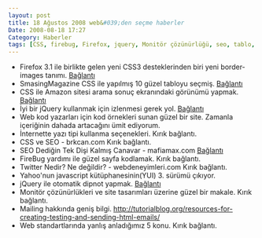 ```yaml
---
layout: post
title: 18 Ağustos 2008 web&#039;den seçme haberler
Date: 2008-08-18 17:27
Category: Haberler
tags: [CSS, firebug, Firefox, jquery, Monitör çözünürlüğü, seo, tablo, Twitter, Web Standartları, yui]
---
```


-   Firefox 3.1 ile birlikte gelen yeni CSS3 desteklerinden biri yeni
    border-images tanımı. [Bağlantı][]
-   SmasingMagazine CSS ile yapılmış 10 güzel tabloyu seçmiş.
    [Bağlantı][1]
-   CSS ile Amazon sitesi arama sonuç ekranındaki görünümü yapmak.
    [Bağlantı][2]
-   İyi bir jQuery kullanmak için izlenmesi gerek yol. [Bağlantı][3]
-   Web kod yazarları için kod örnekleri sunan güzel bir site. Zamanla
    içeriğinin dahada artacağını ümit ediyorum.
-   İnternette yazı tipi kullanma seçenekleri. Kırık bağlantı.
-   CSS ve SEO - brkcan.com Kırık bağlantı.
-   SEO Dediğin Tek Dişi Kalmış Canavar - mafiamax.com [Bağlantı][7]
-   FireBug yardımı ile güzel sayfa kodlamak. Kırık bağlantı.
-   Twitter Nedir? Ne değildir? - webdeneyimleri.com Kırık bağlantı.
-   Yahoo'nun javascript kütüphanesinin(YUI) 3. sürümü çıkıyor.
-   jQuery ile otomatik dipnot yapmak. [Bağlantı][11]
-   Monitör çözünürlükleri ve site tasarımları üzerine güzel bir makale.
    Kırık bağlantı.
-   Mailing hakkında geniş bilgi. http://tutorialblog.org/resources-for-creating-testing-and-sending-html-emails/
-   Web standartlarında yanlış anladığımız 5 konu. Kırık bağlantı.


  [Bağlantı]: http://ejohn.org/blog/border-image-in-firefox/
    "border-images"
  [1]: http://www.smashingmagazine.com/2008/08/13/top-10-css-table-designs/
    "css ve tablo"
  [2]: http://www.search-this.com/2008/08/13/my-css-is-cat-categories-with-css/
    "css katagoriler"
  [3]: http://effectize.com/jquery-developer-guide "jQuery"
  [7]: http://www.mafiamax.com/2008/08/seo-dedigin-tek-disi-kalmis-canavar.html
  [11]: http://www.cssnewbie.com/generating-automatic-website-footnotes-with-jquery/